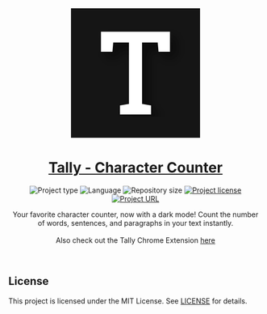 
<!-- Project Header -->
<div align="center">
	<img class="projectLogo" src="src/assets/images/icon_large.png" alt="Project logo" title="Project logo" width="256">
	<h1 class="projectName">
		<a href="https://tally.johng.io">
			Tally - Character Counter
		</a>
	</h1>
	<p class="projectBadges">
		<img src="https://img.shields.io/badge/type-Website-ff5722.svg" alt="Project type" title="Project type">
		<img src="https://img.shields.io/github/languages/top/jerboa88/Tally.svg" alt="Language" title="Language">
		<img src="https://img.shields.io/github/repo-size/jerboa88/Tally.svg" alt="Repository size" title="Repository size">
		<a href="LICENSE">
			<img src="https://img.shields.io/github/license/jerboa88/Tally.svg" alt="Project license" title="Project license"/>
		</a>
		<a href="https://tally.johng.io" title="Project URL">
			<img src="https://img.shields.io/website?url=https%3A%2F%2Ftally.johng.io&up_message=tally.johng.io%20%E2%86%97" alt="Project URL" title="Project URL">
		</a>
	</p>
	<p class="projectDesc">
		Your favorite character counter, now with a dark mode! Count the number of words, sentences, and paragraphs in your text instantly.<br/><br/>
		Also check out the Tally Chrome Extension <a href="https://github.com/jerboa88/Tally-Extension">here</a>
	</p>
	<br/>
</div>


## License
This project is licensed under the MIT License. See [LICENSE](LICENSE) for details.
